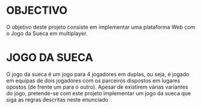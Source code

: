 <h1>OBJECTIVO</h1>
<p>O objetivo deste projeto consiste em implementar uma plataforma Web com o Jogo da Sueca em
multiplayer.</p>
<h1>JOGO DA SUECA</h1>
<p>O jogo da sueca é um jogo para 4 jogadores em duplas, ou seja, é jogado em equipas de dois
jogadores com os parceiros dispostos em lugares opostos (de frente um para o outro). Apesar de
existirem várias variantes do jogo, pretende-se com este projeto implementar um jogo da sueca
que siga as regras descritas neste enunciado</p>
